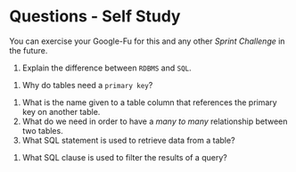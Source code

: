 # Questions - Self Study

You can exercise your Google-Fu for this and any other _Sprint Challenge_ in the future.

1.  Explain the difference between `RDBMS` and `SQL`.
<!-- RDBMS is a database software that manages storage. SQL is a dialecr that queries RDMBS.-->
1.  Why do tables need a `primary key`?
<!-- Columns need names that uniquely identify rows in the table. -->
1.  What is the name given to a table column that references the primary key
    on another table.
    <!-- Referential Constraints -->
1.  What do we need in order to have a _many to many_ relationship between two
    tables. 
    <!-- .join -->
1.  What SQL statement is used to retrieve data from a table?
<!-- Select -->
1.  What SQL clause is used to filter the results of a query?
<!-- Where -->